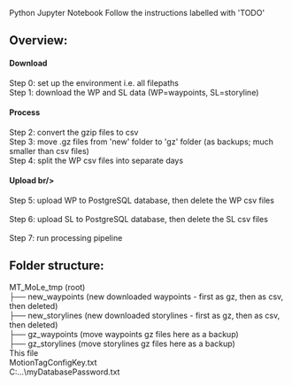 Python Jupyter Notebook
Follow the instructions labelled with 'TODO'

## Overview:

#### Download <br/>
Step 0: set up the environment i.e. all filepaths <br/>
Step 1: download the WP and SL data (WP=waypoints, SL=storyline)

#### Process  <br/>
Step 2: convert the gzip files to csv                                       <br/>
Step 3: move .gz files from 'new' folder to 'gz' folder (as backups; much smaller than csv files) <br/>
Step 4: split the WP csv files into separate days                           <br/>

#### Upload br/>
Step 5: upload WP to PostgreSQL database, then delete the WP csv files     <br/>                                                             
Step 6: upload SL to PostgreSQL database, then delete the SL csv files     <br/>      
Step 7: run processing pipeline                                            <br/>

## Folder structure:

MT_MoLe_tmp (root)       <br/>
├── new_waypoints         (new downloaded waypoints - first as gz, then as csv, then deleted) <br/>
├── new_storylines        (new downloaded storylines - first as gz, then as csv,  then deleted) <br/>
├── gz_waypoints          (move waypoints gz files here as a backup) <br/>
├── gz_storylines         (move storylines gz files here as a backup) <br/>
This file <br/>
MotionTagConfigKey.txt <br/>
C:\...\myDatabasePassword.txt

